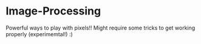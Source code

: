 # Image-Processing
Powerful ways to play with pixels!! Might require some tricks to get working properly (experimemtal!) :)

